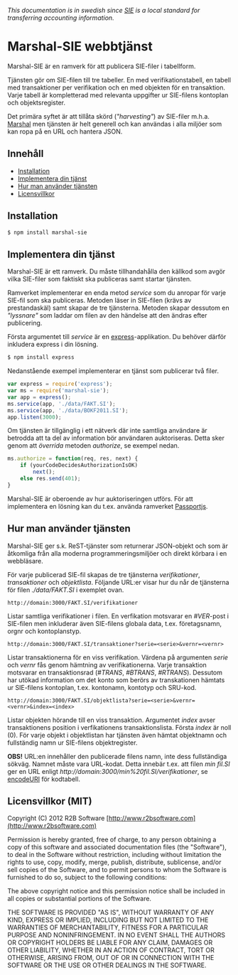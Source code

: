 *This documentation is in swedish since [SIE](http://www.sie.se/sie/home/showpage.php?page=english) is a local standard for transferring accounting information.* 

# Marshal-SIE webbtjänst
Marshal-SIE är en ramverk för att publicera SIE-filer i tabellform. 

Tjänsten gör om SIE-filen till tre tabeller. En med verifikationstabell, en tabell med transaktioner per verifikation och en med objekten för en transaktion. Varje tabell är kompletterad med relevanta uppgifter ur SIE-filens kontoplan och objektsregister.

Det primära syftet är att tillåta skörd (*"harvesting"*) av SIE-filer m.h.a. [Marshal](http://www.risetobloome.com/Page_1_S_NodeListing.aspx?item=1830) men tjänsten är helt generell och kan användas i alla miljöer som kan ropa på en URL och hantera JSON. 

## Innehåll

- [Installation](#ins)
- [Implementera din tjänst](#imp)
- [Hur man använder tjänsten](#use)
- [Licensvillkor](#lic)

<a name="ins"></a>
## Installation

```bash
$ npm install marshal-sie
```

<a name="imp"></a>
## Implementera din tjänst
Marshal-SIE är ett ramverk. Du måste tillhandahålla den källkod som avgör vilka SIE-filer som faktiskt ska publiceras samt startar tjänsten. 

Ramverket implementerar en enda metod *service* som du anropar för varje SIE-fil som ska publiceras. Metoden läser in SIE-filen (krävs av prestandaskäl) samt skapar de tre tjänsterna. Metoden skapar dessutom en *"lyssnare"* som laddar om filen av den händelse att den ändras efter publicering. 

Första argumentet till *service* är en [express](http://expressjs.com/guide.html)-applikation. Du behöver därför inkludera express i din lösning.

```bash
$ npm install express
``` 

Nedanstående exempel implementerar en tjänst som publicerar två filer.

```js
var express = require('express');
var ms = require('marshal-sie');
var app = express();
ms.service(app, './data/FAKT.SI');
ms.service(app, './data/BOKF2011.SI');
app.listen(3000);
```

Om tjänsten är tillgänglig i ett nätverk där inte samtliga användare är betrodda att ta del av information bör användaren auktoriseras. Detta sker genom att *överrida* metoden *authorize*, se exempel nedan. 

```js
ms.authorize = function(req, res, next) { 
	if (yourCodeDecidesAuthorizationIsOK) 
		next();
	else res.send(401);
}
```

Marshal-SIE är oberoende av hur auktoriseringen utförs. För att implementera en lösning kan du t.ex. använda ramverket [Passportjs](http://passportjs.org/).

<a name="use"></a>
## Hur man använder tjänsten
Marshal-SIE ger s.k. ReST-tjänster som returnerar JSON-objekt och som är åtkomliga från alla moderna programmeringsmiljöer och direkt körbara i en webbläsare.

För varje publicerad SIE-fil skapas de tre tjänsterna *verifikationer*, *transaktioner* och *objektlista*. Följande URL:er visar hur du når de tjänsterna för filen *./data/FAKT.SI* i exemplet ovan.

	http://domain:3000/FAKT.SI/verifikationer

Listar samtliga verifikationer i filen. En verfikation motsvarar en *#VER*-post i SIE-filen men inkluderar även SIE-filens globala data, t.ex. företagsnamn, orgnr och kontoplanstyp.

	http://domain:3000/FAKT.SI/transaktioner?serie=<serie>&vernr=<vernr>

Listar transaktionerna för en viss verifikation. Värdena på argumenten *serie* och *vernr* fås genom hämtning av verifikationerna. Varje transaktion motsvarar en transaktionsrad (*#TRANS*, *#BTRANS*, *#RTRANS*). Dessutom har utökad information om det konto som berörs av transkationen hämtats ur SIE-filens kontoplan, t.ex. kontonamn, kontotyp och SRU-kod.

	http://domain:3000/FAKT.SI/objektlista?serie=<serie>&vernr=<vernr>&index=<index>

Listar objekten hörande till en viss transaktion. Argumentet *index* avser transaktionens position i verfikationens transaktionslista. Första *index* är noll (0). För varje objekt i objektlistan har tjänsten även hämtat objektnamn och fullständig namn ur SIE-filens objektregister.

**OBS!** URL:en innehåller den publicerade filens namn, inte dess fullständiga sökväg. Namnet måste vara URL-kodat. Detta innebär t.ex. att filen *min fil.SI* ger en URL enligt *http://domain:3000/min%20fil.SI/verifikationer*,  se [encodeURI](http://www.w3schools.com/tags/ref_urlencode.asp) för kodtabell.

<a name="lic"></a>
## Licensvillkor (MIT)
Copyright (C) 2012 R2B Software [http://www.r2bsoftware.com](http://www.r2bsoftware.com)

Permission is hereby granted, free of charge, to any person obtaining a copy of this software and associated documentation files (the "Software"), to deal in the Software without restriction, including without limitation the rights to use, copy, modify, merge, publish, distribute, sublicense, and/or sell copies of the Software, and to permit persons to whom the Software is furnished to do so, subject to the following conditions:

The above copyright notice and this permission notice shall be included in all copies or substantial portions of the Software.

THE SOFTWARE IS PROVIDED "AS IS", WITHOUT WARRANTY OF ANY KIND, EXPRESS OR IMPLIED, INCLUDING BUT NOT LIMITED TO THE WARRANTIES OF MERCHANTABILITY, FITNESS FOR A PARTICULAR PURPOSE AND NONINFRINGEMENT. IN NO EVENT SHALL THE AUTHORS OR COPYRIGHT HOLDERS BE LIABLE FOR ANY CLAIM, DAMAGES OR OTHER LIABILITY, WHETHER IN AN ACTION OF CONTRACT, TORT OR OTHERWISE, ARISING FROM, OUT OF OR IN CONNECTION WITH THE SOFTWARE OR THE USE OR OTHER DEALINGS IN THE SOFTWARE.